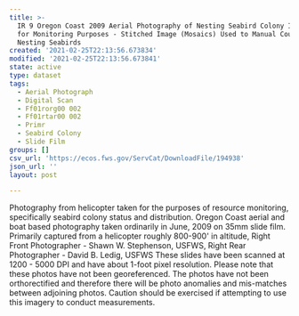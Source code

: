 ```yaml
---
title: >-
  IR 9 Oregon Coast 2009 Aerial Photography of Nesting Seabird Colony Islands
  for Monitoring Purposes - Stitched Image (Mosaics) Used to Manual Count
  Nesting Seabirds
created: '2021-02-25T22:13:56.673834'
modified: '2021-02-25T22:13:56.673841'
state: active
type: dataset
tags:
  - Aerial Photograph
  - Digital Scan
  - Ff01rorg00 002
  - Ff01rtar00 002
  - Primr
  - Seabird Colony
  - Slide Film
groups: []
csv_url: 'https://ecos.fws.gov/ServCat/DownloadFile/194938'
json_url: ''
layout: post

---
```

Photography from helicopter taken for the purposes of resource monitoring, specifically seabird colony status and distribution. Oregon Coast aerial and boat based photography taken ordinarily in June, 2009 on 35mm slide film. Primarily captured from a helicopter roughly 800-900' in altitude, Right Front Photographer - Shawn W. Stephenson, USFWS, Right Rear Photographer - David B. Ledig, USFWS These slides have been scanned at 1200 - 5000 DPI and have about 1-foot pixel resolution. Please note that these photos have not been georeferenced. The photos have not been orthorectified and therefore there will be photo anomalies and mis-matches between adjoining photos. Caution should be exercised if attempting to use this imagery to conduct measurements.
